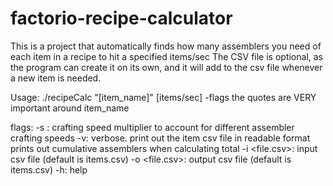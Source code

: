 # factorio-recipe-calculator
This is a project that automatically finds how many assemblers you need of each item in a recipe to hit a specified items/sec
The CSV file is optional, as the program can create it on its own, and it will add to the csv file whenever a new item is needed.

Usage: ./recipeCalc "[item_name]" [items/sec] -flags
                        the quotes are VERY important around item_name

flags:
-s <float>:     crafting speed multiplier to account for different assembler crafting speeds
-v:             verbose. print out the item csv file in readable format
                prints out cumulative assemblers when calculating total
-i <file.csv>:  input csv file (default is items.csv)
-o <file.csv>:  output csv file (default is items.csv)
-h:             help
